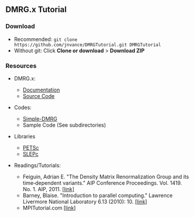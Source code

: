 DMRG.x Tutorial
---------------

### Download

  - Recommended: `git clone https://github.com/jnvance/DMRGTutorial.git DMRGTutorial`
  - Without git: Click __Clone or download__ > __Download ZIP__

### Resources

  - DMRG.x:
    - [Documentation](http://dmrgx.rtfd.io)
    - [Source Code](https://github.com/jnvance/DMRG.x)

  - Codes:
    - [Simple-DMRG](http://doi.org/10.5281/zenodo.1068359)
    - Sample Code (See subdirectories)

  - Libraries
    - [PETSc](www.mcs.anl.gov/petsc/)
    - [SLEPc](www.mcs.anl.gov/petsc/)

  - Readings/Tutorials:
    - Feiguin, Adrian E. "The Density Matrix Renormalization Group and its time‐dependent variants." AIP Conference Proceedings. Vol. 1419. No. 1. AIP, 2011. [[link]](http://physics.uwyo.edu/~adrian/dmrg_lectures.pdf)
    - Barney, Blaise. "Introduction to parallel computing." Lawrence Livermore National Laboratory 6.13 (2010): 10. [[link]](https://computing.llnl.gov/tutorials/parallel_comp/)
    - MPITutorial.com [[link]](http://mpitutorial.com/tutorials/)


